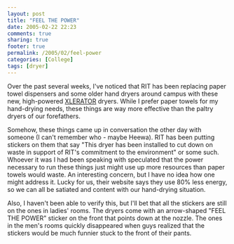 ```yaml
---
layout: post
title: "FEEL THE POWER"
date: 2005-02-22 22:23
comments: true
sharing: true
footer: true
permalink: /2005/02/feel-power
categories: [College]
tags: [dryer]
---
```

Over the past several weeks, I've noticed that RIT has been replacing paper towel dispensers and some older hand dryers around campus with these new, high-powered <a href="http://www.exceldryer.com/Products/xlerator.asp">XLERATOR</a> dryers.  While I prefer paper towels for my hand-drying needs, these things are way more effective than the paltry dryers of our forefathers.

Somehow, these things came up in conversation the other day with someone (I can't remember who - maybe Heewa).  RIT has been putting stickers on them that say "This dryer has been installed to cut down on waste in support of RIT's commitment to the environment" or some such.  Whoever it was I had been speaking with speculated that the power necessary to run these things just might use up more resources than paper towels would waste.  An interesting concern, but I have no idea how one might address it.  Lucky for us, their website says they use 80% less energy, so we can all be satiated and content with our hand-drying situation.

Also, I haven't been able to verify this, but I'll bet that all the stickers are still on the ones in ladies' rooms.  The dryers come with an arrow-shaped "FEEL THE POWER" sticker on the front that points down at the nozzle.  The ones in the men's rooms quickly disappeared when guys realized that the stickers would be much funnier stuck to the front of their pants.
